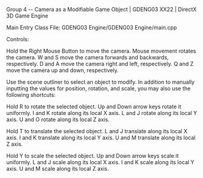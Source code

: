 Group 4 -- Camera as a Modifiable Game Object | 
GDENG03 XX22 | 
DirectX 3D Game Engine

Main Entry Class File:
GDENG03 Engine/GDENG03 Engine/main.cpp


Controls:

Hold the Right Mouse Button to move the camera.
Mouse movement rotates the camera.
W and S move the camera forwards and backwards, respectively.
D and A move the camera right and left, respectively.
Q and Z move the camera up and down, respectively.

Use the scene outliner to select an object to modify. In addition to manually inputting the values for position, rotation, and scale, you may also use the following shortcuts:

Hold R to rotate the selected object.
Up and Down arrow keys rotate it uniformly.
I and K rotate along its local X axis.
L and J rotate along its local Y axis.
U and O rotate along its local Z axis.

Hold T to translate the selected object.
L and J translate along its local X axis.
I and K translate along its local Y axis.
U and M translate along its local Z axis.

Hold Y to scale the selected object.
Up and Down arrow keys scale it uniformly.
L and J scale along its local X axis.
I and K scale along its local Y axis.
U and M scale along its local Z axis.
